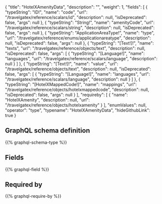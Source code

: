 {
  "title": "HotelXAmenityData",
  "description": "",
  "weight": 1,
  "fields": [
    {
      "typeString": "ID!",
      "name": "code",
      "url": "/travelgatex/reference/scalars/id",
      "description": null,
      "isDeprecated": false,
      "args": null
    },
    {
      "typeString": "String!",
      "name": "amenityCode",
      "url": "/travelgatex/reference/scalars/string",
      "description": null,
      "isDeprecated": false,
      "args": null
    },
    {
      "typeString": "ApplicationAreaType!",
      "name": "type",
      "url": "/travelgatex/reference/enums/applicationareatype",
      "description": null,
      "isDeprecated": false,
      "args": null
    },
    {
      "typeString": "[Text!]!",
      "name": "texts",
      "url": "/travelgatex/reference/objects/text",
      "description": null,
      "isDeprecated": false,
      "args": [
        {
          "typeString": "[Language!]",
          "name": "languages",
          "url": "/travelgatex/reference/scalars/language",
          "description": null
        }
      ]
    },
    {
      "typeString": "[Text!]!",
      "name": "value",
      "url": "/travelgatex/reference/objects/text",
      "description": null,
      "isDeprecated": false,
      "args": [
        {
          "typeString": "[Language!]",
          "name": "languages",
          "url": "/travelgatex/reference/scalars/language",
          "description": null
        }
      ]
    },
    {
      "typeString": "[HotelXMappedCode!]",
      "name": "mappings",
      "url": "/travelgatex/reference/objects/hotelxmappedcode",
      "description": null,
      "isDeprecated": false,
      "args": null
    }
  ],
  "requireby": [
    {
      "name": "HotelXAmenity",
      "description": null,
      "url": "/travelgatex/reference/objects/hotelxamenity"
    }
  ],
  "enumValues": null,
  "operator": "type",
  "typename": "HotelXAmenityData",
  "hideGithubLink": true
}
## GraphQL schema definition

{{% graphql-schema-type %}}

## Fields

{{% graphql-field %}}

## Required by

{{% graphql-require-by %}}
